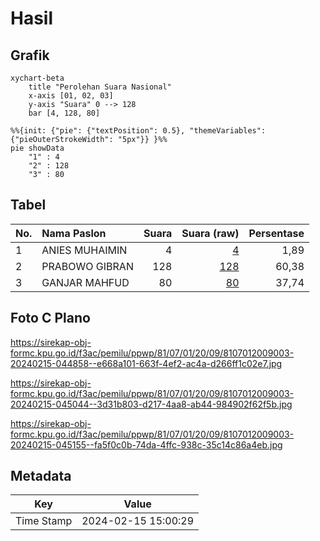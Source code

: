 # Hasil

## Grafik

```mermaid
xychart-beta
    title "Perolehan Suara Nasional"
    x-axis [01, 02, 03]
    y-axis "Suara" 0 --> 128
    bar [4, 128, 80]
```

```mermaid
%%{init: {"pie": {"textPosition": 0.5}, "themeVariables": {"pieOuterStrokeWidth": "5px"}} }%%
pie showData
    "1" : 4
    "2" : 128
    "3" : 80
```

## Tabel

| No. | Nama Paslon    | Suara | Suara (raw) | Persentase |
|:--- |:-------------- | -----:| -----------:| ----------:|
| 1   | ANIES MUHAIMIN | 4     | [4][p-1]    | 1,89       |
| 2   | PRABOWO GIBRAN | 128   | [128][p-2]  | 60,38      |
| 3   | GANJAR MAHFUD  | 80    | [80][p-3]   | 37,74      |


[p-1]: https://github.com/gigit-pemilu/pemilu-2024/blob/main/pilpres/hitung-suara/sub/81-maluku/sub/07-kepulauan-aru/sub/01-pulau-pulau-aru/sub/2009-wokam/sub/003-tps/sub/paslon-1.txt
[p-2]: https://github.com/gigit-pemilu/pemilu-2024/blob/main/pilpres/hitung-suara/sub/81-maluku/sub/07-kepulauan-aru/sub/01-pulau-pulau-aru/sub/2009-wokam/sub/003-tps/sub/paslon-2.txt
[p-3]: https://github.com/gigit-pemilu/pemilu-2024/blob/main/pilpres/hitung-suara/sub/81-maluku/sub/07-kepulauan-aru/sub/01-pulau-pulau-aru/sub/2009-wokam/sub/003-tps/sub/paslon-3.txt

## Foto C Plano

https://sirekap-obj-formc.kpu.go.id/f3ac/pemilu/ppwp/81/07/01/20/09/8107012009003-20240215-044858--e668a101-663f-4ef2-ac4a-d266ff1c02e7.jpg

https://sirekap-obj-formc.kpu.go.id/f3ac/pemilu/ppwp/81/07/01/20/09/8107012009003-20240215-045044--3d31b803-d217-4aa8-ab44-984902f62f5b.jpg

https://sirekap-obj-formc.kpu.go.id/f3ac/pemilu/ppwp/81/07/01/20/09/8107012009003-20240215-045155--fa5f0c0b-74da-4ffc-938c-35c14c86a4eb.jpg


## Metadata

| Key        | Value               |
| ---------- | ------------------- |
| Time Stamp | 2024-02-15 15:00:29 |



